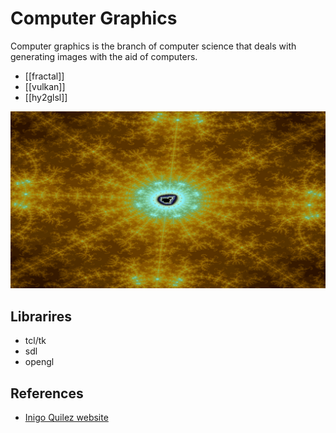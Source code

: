 # Computer Graphics

Computer graphics is the branch of computer science that deals with generating images with the aid of computers.

- [[fractal]]
- [[vulkan]]
- [[hy2glsl]]

![minibrot](https://raw.githubusercontent.com/TristanCacqueray/demo-render/master/animations/rokano.png)

## Librarires

- tcl/tk
- sdl
- opengl

## References

- [Inigo Quilez website](https://www.iquilezles.org/)
